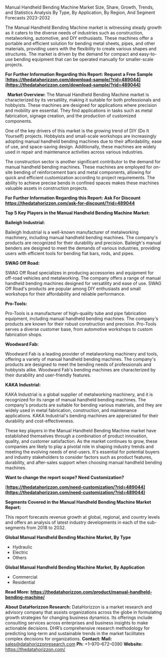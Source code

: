 ﻿Manual Handheld Bending Machine Market Size, Share, Growth, Trends, and Statistics Analysis By Type, By Application, By Region, And Segment Forecasts 2023-2032

The Manual Handheld Bending Machine market is witnessing steady growth as it caters to the diverse needs of industries such as construction, metalworking, automotive, and DIY enthusiasts. These machines offer a portable and efficient solution for bending metal sheets, pipes, and other materials, providing users with the flexibility to create various shapes and structures. The market is driven by the demand for compact and easy-to-use bending equipment that can be operated manually for smaller-scale projects.

**For Further Information Regarding this Report: Request a Free Sample** [**https://thedatahorizzon.com/download-sample/?rid=489044](https://thedatahorizzon.com/download-sample/?rid=489044)** 

` `**Market Overview:** The Manual Handheld Bending Machine market is characterized by its versatility, making it suitable for both professionals and hobbyists. These machines are designed for applications where precision and mobility are essential. They find applications in tasks such as metal fabrication, signage creation, and the production of customized components.

One of the key drivers of this market is the growing trend of DIY (Do It Yourself) projects. Hobbyists and small-scale workshops are increasingly adopting manual handheld bending machines due to their affordability, ease of use, and space-saving design. Additionally, these machines are widely used in repair and maintenance activities across various industries.

The construction sector is another significant contributor to the demand for manual handheld bending machines. These machines are employed for on-site bending of reinforcement bars and metal components, allowing for quick and efficient customization according to project requirements. The ability to achieve precise bends in confined spaces makes these machines valuable assets in construction projects.

**For Further Information Regarding this Report: Ask For Discount <https://thedatahorizzon.com/ask-for-discount/?rid=489044>** 

**Top 5 Key Players in the Manual Handheld Bending Machine Market:**

**Baileigh Industrial:**

Baileigh Industrial is a well-known manufacturer of metalworking machinery, including manual handheld bending machines. The company's products are recognized for their durability and precision. Baileigh's manual benders are designed to meet the demands of various industries, providing users with efficient tools for bending flat bars, rods, and pipes.

**SWAG Off Road:**

SWAG Off Road specializes in producing accessories and equipment for off-road vehicles and metalworking. The company offers a range of manual handheld bending machines designed for versatility and ease of use. SWAG Off Road's products are popular among DIY enthusiasts and small workshops for their affordability and reliable performance.

**Pro-Tools:**

Pro-Tools is a manufacturer of high-quality tube and pipe fabrication equipment, including manual handheld bending machines. The company's products are known for their robust construction and precision. Pro-Tools serves a diverse customer base, from automotive workshops to custom fabrication shops.

**Woodward Fab:**

Woodward Fab is a leading provider of metalworking machinery and tools, offering a variety of manual handheld bending machines. The company's products are designed to meet the bending needs of professionals and hobbyists alike. Woodward Fab's bending machines are characterized by their durability and user-friendly features.

**KAKA Industrial:**

KAKA Industrial is a global supplier of metalworking machinery, and it is recognized for its range of manual handheld bending machines. The company's products are suitable for bending various materials, and they are widely used in metal fabrication, construction, and maintenance applications. KAKA Industrial's bending machines are appreciated for their durability and cost-effectiveness.

These key players in the Manual Handheld Bending Machine market have established themselves through a combination of product innovation, quality, and customer satisfaction. As the market continues to grow, these companies are likely to play a pivotal role in shaping industry trends and meeting the evolving needs of end-users. It's essential for potential buyers and industry stakeholders to consider factors such as product features, durability, and after-sales support when choosing manual handheld bending machines.

**Want to change the report scope? Need Customization?**

[**https://thedatahorizzon.com/need-customization/?rid=489044](https://thedatahorizzon.com/need-customization/?rid=489044)** 

**Segments Covered in the Manual Handheld Bending Machine Market Report:**

This report forecasts revenue growth at global, regional, and country levels and offers an analysis of latest industry developments in each of the sub-segments from 2018 to 2032.

**Global Manual Handheld Bending Machine Market, By Type**

- Hydraulic
- Electric
- Others

**Global Manual Handheld Bending Machine Market, By Application**

- Commercial
- Residential

**Read More: <https://thedatahorizzon.com/product/manual-handheld-bending-machine/>** 

**About DataHorizzon Research:**DataHorizzon is a market research and advisory company that assists organizations across the globe in formulating growth strategies for changing business dynamics. Its offerings include consulting services across enterprises and business insights to make actionable decisions. DHR’s comprehensive research methodology for predicting long-term and sustainable trends in the market facilitates complex decisions for organizations.**Contact:Mail:** <sales@datahorizzonresearch.com> **Ph:** +1–970–672–0390**Website:** <https://thedatahorizzon.com/> 


